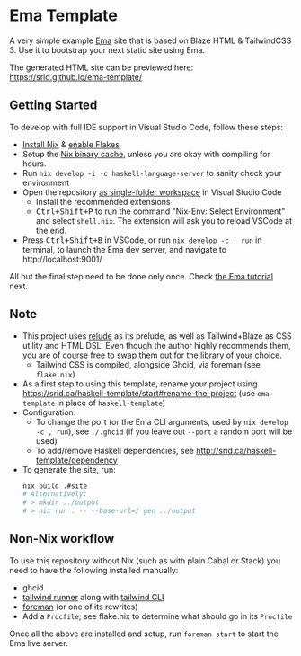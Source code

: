 # Ema Template

A very simple example [Ema](https://ema.srid.ca/) site that is based on Blaze HTML & TailwindCSS 3. Use it to bootstrap your next static site using Ema.

The generated HTML site can be previewed here: https://srid.github.io/ema-template/

## Getting Started

To develop with full IDE support in Visual Studio Code, follow these steps:

- [Install Nix](https://nixos.org/download.html) & [enable Flakes](https://nixos.wiki/wiki/Flakes#Enable_flakes)
- Setup the [Nix binary cache](https://srid.ca/cache.srid.ca), unless you are okay with compiling for hours.
- Run `nix develop -i -c haskell-language-server` to sanity check your environment 
- Open the repository [as single-folder workspace](https://code.visualstudio.com/docs/editor/workspaces#_singlefolder-workspaces) in Visual Studio Code
    - Install the recommended extensions
    - <kbd>Ctrl+Shift+P</kbd> to run the command "Nix-Env: Select Environment" and select `shell.nix`. The extension will ask you to reload VSCode at the end.
- Press <kbd>Ctrl+Shift+B</kbd> in VSCode, or run `nix develop -c , run` in terminal, to launch the Ema dev server, and navigate to http://localhost:9001/

All but the final step need to be done only once. Check [the Ema tutorial](https://ema.srid.ca/start/tutorial) next.

## Note

- This project uses [relude](https://github.com/kowainik/relude) as its prelude, as well as Tailwind+Blaze as CSS utility and HTML DSL. Even though the author highly recommends them, you are of course free to swap them out for the library of your choice.
  - Tailwind CSS is compiled, alongside Ghcid, via foreman (see `flake.nix`)
- As a first step to using this template, rename your project using https://srid.ca/haskell-template/start#rename-the-project (use `ema-template` in place of `haskell-template`)
- Configuration:
  - To change the port (or the Ema CLI arguments, used by `nix develop -c , run`), see `./.ghcid` (if you leave out `--port` a random port will be used)
  - To add/remove Haskell dependencies, see http://srid.ca/haskell-template/dependency
- To generate the site, run:
  ```sh
  nix build .#site
  # Alternatively:
  # > mkdir ../output 
  # > nix run . -- --base-url=/ gen ../output
  ```

## Non-Nix workflow

To use this repository without Nix (such as with plain Cabal or Stack) you need to have the following installed manually:

- ghcid
- [tailwind runner](https://hackage.haskell.org/package/tailwind) along with [tailwind CLI](https://tailwindcss.com/docs/installation)
- [foreman](http://ddollar.github.io/foreman/) (or one of its rewrites)
- Add a `Procfile`; see flake.nix to determine what should go in its `Procfile`

Once all the above are installed and setup, run `foreman start` to start the Ema live server.

